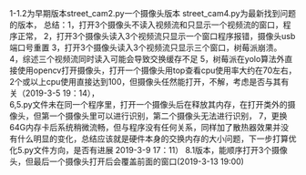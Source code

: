 1-1.2为早期版本street_cam2.py一个摄像头版本 street_cam4.py为最新找到问题的版本，
总结：1，打开3个摄像头不读入视频流和只显示一个视频流的窗口，程序正常，
      2，打开3个摄像头读入3个视频流只显示一个窗口程序报错，摄像头usb端口号重置
      3，打开3个摄像头读入3个视频流只显示三个窗口，树莓派崩溃。
      4，综述三个视频流同时读入可能会导致交换缓存不足
      5，树莓派在yolo算法外直接使用opencv打开摄像头，打开一个摄像头用top查看cpu使用率大约在70左右，2个或以上cpu使用直接达到100，但摄像头任然能打开，不解，考虑是否与其有关（2019-3-5  19：14），  
      6,5.py文件未在同一个程序里，打开一个摄像头后在释放其内存，在打开类外的摄像头，但第一个摄像头里可以进行识别，第二个摄像头无法进行识别，
      7，更换64G内存卡后系统稍微流畅，但与程序没有任何关系，同样加了散热器效果并没有什么明显的变化，总结应该就是硬件本身的交换内存的大小问题，下一步打算优化5.py文件方向，是否有进展 2019-3-9  17：11）
      8.1版本，能顺序打开3个摄像头，但最后一个摄像头打开后会覆盖前面的窗口(2019-3-13 19:00)
